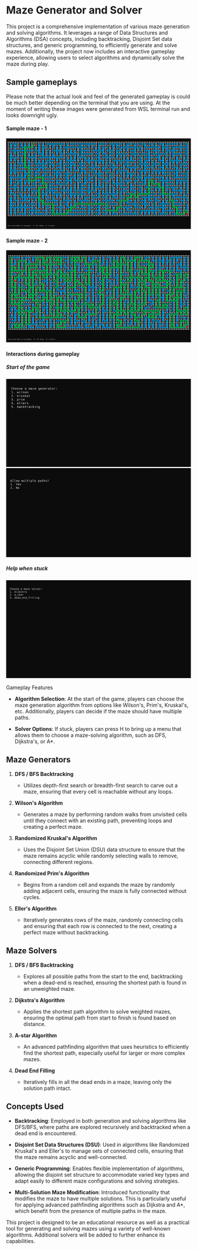 # Maze Generator and Solver

This project is a comprehensive implementation of various maze generation and solving algorithms. It leverages a range of Data Structures and Algorithms (DSA) concepts, including backtracking, Disjoint Set data structures, and generic programming, to efficiently generate and solve mazes. Additionally, the project now includes an interactive gameplay experience, allowing users to select algorithms and dynamically solve the maze during play.

## Sample gameplays

Please note that the actual look and feel of the generated gameplay is could be much better depending on the terminal that you are using. At the moment of writing these images were generated from WSL terminal run and looks downright ugly.

#### Sample maze - 1
![Sample gameplay 1](./samples/sample1.png)

#### Sample maze - 2
![Sample gameplay 2](./samples/sample2.png)

#### Interactions during gameplay
##### Start of the game
![Generator algorithm](./samples/start1.png)
![Generator algorithm](./samples/start2.png)

##### Help when stuck
![Solver algorithm](./samples/help.png)

Gameplay Features

- **Algorithm Selection**: At the start of the game, players can choose the maze generation algorithm from options like Wilson's, Prim's, Kruskal's, etc. Additionally, players can decide if the maze should have multiple paths.

- **Solver Options**: If stuck, players can press H to bring up a menu that allows them to choose a maze-solving algorithm, such as DFS, Dijkstra's, or A\*.

## Maze Generators

1. **DFS / BFS Backtracking**
   - Utilizes depth-first search or breadth-first search to carve out a maze, ensuring that every cell is reachable without any loops.

2. **Wilson's Algorithm**
   - Generates a maze by performing random walks from unvisited cells until they connect with an existing path, preventing loops and creating a perfect maze.

3. **Randomized Kruskal's Algorithm**
   - Uses the Disjoint Set Union (DSU) data structure to ensure that the maze remains acyclic while randomly selecting walls to remove, connecting different regions.

4. **Randomized Prim's Algorithm**
   - Begins from a random cell and expands the maze by randomly adding adjacent cells, ensuring the maze is fully connected without cycles.

5. **Eller's Algorithm**
   - Iteratively generates rows of the maze, randomly connecting cells and ensuring that each row is connected to the next, creating a perfect maze without backtracking.

## Maze Solvers

1. **DFS / BFS Backtracking**
   - Explores all possible paths from the start to the end, backtracking when a dead-end is reached, ensuring the shortest path is found in an unweighted maze.

2. **Dijkstra's Algorithm**
   - Applies the shortest path algorithm to solve weighted mazes, ensuring the optimal path from start to finish is found based on distance.

3. **A-star Algorithm**
   - An advanced pathfinding algorithm that uses heuristics to efficiently find the shortest path, especially useful for larger or more complex mazes.

4. **Dead End Filling**
   - Iteratively fills in all the dead ends in a maze, leaving only the solution path intact.

## Concepts Used

- **Backtracking**: Employed in both generation and solving algorithms like DFS/BFS, where paths are explored recursively and backtracked when a dead end is encountered.
  
- **Disjoint Set Data Structures (DSU)**: Used in algorithms like Randomized Kruskal's and Eller's to manage sets of connected cells, ensuring that the maze remains acyclic and well-connected.
  
- **Generic Programming**: Enables flexible implementation of algorithms, allowing the disjoint set structure to accommodate varied key types and adapt easily to different maze configurations and solving strategies.

- **Multi-Solution Maze Modification**: Introduced functionality that modifies the maze to have multiple solutions. This is particularly useful for applying advanced pathfinding algorithms such as Dijkstra and A\*, which benefit from the presence of multiple paths in the maze.

This project is designed to be an educational resource as well as a practical tool for generating and solving mazes using a variety of well-known algorithms. Additional solvers will be added to further enhance its capabilities.

